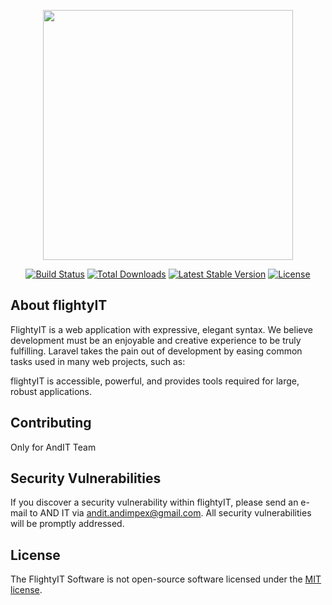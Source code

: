 <p align="center"><img src="https://myflighty.com/images/logo-111x33.png" width="400"></p>

<p align="center">
<a href="#"><img src="https://travis-ci.org/laravel/framework.svg" alt="Build Status"></a>
<a href="#"><img src="https://poser.pugx.org/laravel/framework/d/total.svg" alt="Total Downloads"></a>
<a href="#"><img src="https://poser.pugx.org/laravel/framework/v/stable.svg" alt="Latest Stable Version"></a>
<a href="#"><img src="https://poser.pugx.org/laravel/framework/license.svg" alt="License"></a>
</p>

## About flightyIT

FlightyIT is a web application with expressive, elegant syntax. We believe development must be an enjoyable and creative experience to be truly fulfilling. Laravel takes the pain out of development by easing common tasks used in many web projects, such as:


flightyIT is accessible, powerful, and provides tools required for large, robust applications.

## Contributing

Only for AndIT Team

## Security Vulnerabilities

If you discover a security vulnerability within flightyIT, please send an e-mail to AND IT via [andit.andimpex@gmail.com](mailto:andit.andimpex@gmail.com). All security vulnerabilities will be promptly addressed.

## License

The FlightyIT Software is not open-source software licensed under the [MIT license](https://opensource.org/licenses/MIT).
